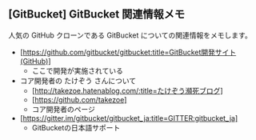 ## [GitBucket] GitBucket 関連情報メモ

人気の GitHub クローンである GitBucket についての関連情報をメモします。
* [https://github.com/gitbucket/gitbucket:title=GitBucket開発サイト(GitHub)]
  * ここで開発が実施されている
* コア開発者の たけぞう さんについて
  * [http://takezoe.hatenablog.com/:title=たけぞう瀕死ブログ]
  * [https://github.com/takezoe]
  * コア開発者のページ
* [https://gitter.im/gitbucket/gitbucket_ja:title=GITTER:gitbucket_ja]
  * GitBucketの日本語サポート

